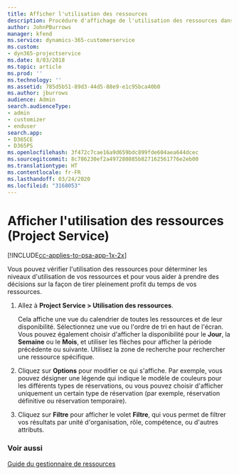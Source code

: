 ```yaml
---
title: Afficher l'utilisation des ressources
description: Procédure d'affichage de l'utilisation des ressources dans Project Service
author: JohnPBurrows
manager: kfend
ms.service: dynamics-365-customerservice
ms.custom:
- dyn365-projectservice
ms.date: 8/03/2018
ms.topic: article
ms.prod: ''
ms.technology: ''
ms.assetid: 785d5b51-89d3-44d5-88e9-e1c95bca40b0
ms.author: jburrows
audience: Admin
search.audienceType:
- admin
- customizer
- enduser
search.app:
- D365CE
- D365PS
ms.openlocfilehash: 3f472c7cae16a9d659bdc899fde604aea644dcec
ms.sourcegitcommit: 8c786230ef2a497280885b827162561776e2eb00
ms.translationtype: HT
ms.contentlocale: fr-FR
ms.lasthandoff: 03/24/2020
ms.locfileid: "3168053"
---
```

# <a name="view-resource-utilization-project-service"></a>Afficher l'utilisation des ressources (Project Service)

[!INCLUDE[cc-applies-to-psa-app-1x-2x](../includes/cc-applies-to-psa-app-1x-2x.md)]

Vous pouvez vérifier l'utilisation des ressources pour déterminer les niveaux d'utilisation de vos ressources et pour vous aider à prendre des décisions sur la façon de tirer pleinement profit du temps de vos ressources.  
  
1. Allez à **Project Service > Utilisation des ressources**. 

     Cela affiche une vue du calendrier de toutes les ressources et de leur disponibilité. Sélectionnez une vue ou l'ordre de tri en haut de l'écran. Vous pouvez également choisir d'afficher la disponibilité pour le **Jour**, la **Semaine** ou le **Mois**, et utiliser les flèches pour afficher la période précédente ou suivante. Utilisez la zone de recherche pour rechercher une ressource spécifique.      
  
2. Cliquez sur **Options** pour modifier ce qui s'affiche. Par exemple, vous pouvez désigner une légende qui indique le modèle de couleurs pour les différents types de réservations, ou vous pouvez choisir d'afficher uniquement un certain type de réservation (par exemple, réservation définitive ou réservation temporaire).  

3. Cliquez sur **Filtre** pour afficher le volet **Filtre**, qui vous permet de filtrer vos résultats par unité d'organisation, rôle, compétence, ou d'autres attributs.  
  
### <a name="see-also"></a>Voir aussi  
 [Guide du gestionnaire de ressources](../project-service/resource-manager-guide.md)
